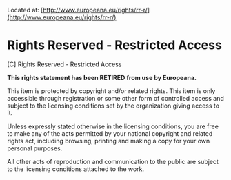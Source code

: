 Located at: [http://www.europeana.eu/rights/rr-r/](http://www.europeana.eu/rights/rr-r/)

# Rights Reserved - Restricted Access

[C] Rights Reserved - Restricted Access

**This rights statement has been RETIRED from use by Europeana.**

This item is protected by copyright and/or related rights. This item is only accessible through registration or some other form of controlled access and subject to the licensing conditions set by the organization giving access to it.

Unless expressly stated otherwise in the licensing conditions, you are free to make any of the acts permitted by your national copyright and related rights act, including browsing, printing and making a copy for your own personal purposes.

All other acts of reproduction and communication to the public are subject to the licensing conditions attached to the work.
